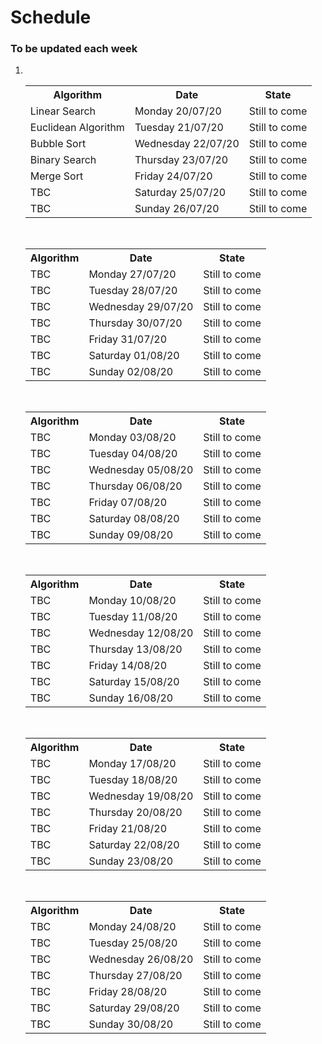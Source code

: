 <h1>Schedule</h1>
<h3>To be updated each week</h3>

<ol>
<li>
<br />
<table>
<tr><th>Algorithm</th><th>Date</th><th>State</th></tr>
<tr><td>Linear Search </td><td>Monday 20/07/20</td><td>Still to come</td></tr>
<tr><td>Euclidean Algorithm </td><td>Tuesday 21/07/20</td><td>Still to come</td></tr>
<tr><td>Bubble Sort </td><td>Wednesday 22/07/20</td><td>Still to come</td></tr>
<tr><td>Binary Search </td><td>Thursday 23/07/20</td><td>Still to come</td></tr>
<tr><td>Merge Sort </td><td>Friday 24/07/20</td><td>Still to come</td></tr>
<tr><td>TBC </td><td>Saturday 25/07/20</td><td>Still to come</td></tr>
<tr><td>TBC </td><td>Sunday 26/07/20</td><td>Still to come</td></tr>

</table>
<br />
<table>
<tr><th>Algorithm</th><th>Date</th><th>State</th></tr>
<tr><td>TBC </td><td>Monday 27/07/20</td><td>Still to come</td></tr>
<tr><td>TBC </td><td>Tuesday 28/07/20</td><td>Still to come</td></tr>
<tr><td>TBC </td><td>Wednesday 29/07/20</td><td>Still to come</td></tr>
<tr><td>TBC </td><td>Thursday 30/07/20</td><td>Still to come</td></tr>
<tr><td>TBC </td><td>Friday 31/07/20</td><td>Still to come</td></tr>
<tr><td>TBC </td><td>Saturday 01/08/20</td><td>Still to come</td></tr>
<tr><td>TBC </td><td>Sunday 02/08/20</td><td>Still to come</td></tr>

</table>
<br />
<table>
<tr><th>Algorithm</th><th>Date</th><th>State</th></tr>
<tr><td>TBC </td><td>Monday 03/08/20</td><td>Still to come</td></tr>
<tr><td>TBC </td><td>Tuesday 04/08/20</td><td>Still to come</td></tr>
<tr><td>TBC </td><td>Wednesday 05/08/20</td><td>Still to come</td></tr>
<tr><td>TBC </td><td>Thursday 06/08/20</td><td>Still to come</td></tr>
<tr><td>TBC </td><td>Friday 07/08/20</td><td>Still to come</td></tr>
<tr><td>TBC </td><td>Saturday 08/08/20</td><td>Still to come</td></tr>
<tr><td>TBC </td><td>Sunday 09/08/20</td><td>Still to come</td></tr>

</table>
<br />
<table>
<tr><th>Algorithm</th><th>Date</th><th>State</th></tr>
<tr><td>TBC </td><td>Monday 10/08/20</td><td>Still to come</td></tr>
<tr><td>TBC </td><td>Tuesday 11/08/20</td><td>Still to come</td></tr>
<tr><td>TBC </td><td>Wednesday 12/08/20</td><td>Still to come</td></tr>
<tr><td>TBC </td><td>Thursday 13/08/20</td><td>Still to come</td></tr>
<tr><td>TBC </td><td>Friday 14/08/20</td><td>Still to come</td></tr>
<tr><td>TBC </td><td>Saturday 15/08/20</td><td>Still to come</td></tr>
<tr><td>TBC </td><td>Sunday 16/08/20</td><td>Still to come</td></tr>

</table>
<br />
<table>
<tr><th>Algorithm</th><th>Date</th><th>State</th></tr>
<tr><td>TBC </td><td>Monday 17/08/20</td><td>Still to come</td></tr>
<tr><td>TBC </td><td>Tuesday 18/08/20</td><td>Still to come</td></tr>
<tr><td>TBC </td><td>Wednesday 19/08/20</td><td>Still to come</td></tr>
<tr><td>TBC </td><td>Thursday 20/08/20</td><td>Still to come</td></tr>
<tr><td>TBC </td><td>Friday 21/08/20</td><td>Still to come</td></tr>
<tr><td>TBC </td><td>Saturday 22/08/20</td><td>Still to come</td></tr>
<tr><td>TBC </td><td>Sunday 23/08/20</td><td>Still to come</td></tr>

</table>
<br />
<table>
<tr><th>Algorithm</th><th>Date</th><th>State</th></tr>
<tr><td>TBC </td><td>Monday 24/08/20</td><td>Still to come</td></tr>
<tr><td>TBC </td><td>Tuesday 25/08/20</td><td>Still to come</td></tr>
<tr><td>TBC </td><td>Wednesday 26/08/20</td><td>Still to come</td></tr>
<tr><td>TBC </td><td>Thursday 27/08/20</td><td>Still to come</td></tr>
<tr><td>TBC </td><td>Friday 28/08/20</td><td>Still to come</td></tr>
<tr><td>TBC </td><td>Saturday 29/08/20</td><td>Still to come</td></tr>
<tr><td>TBC </td><td>Sunday 30/08/20</td><td>Still to come</td></tr>

<table></li>
</ol>